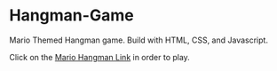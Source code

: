 # Hangman-Game

Mario Themed Hangman game. Build with HTML, CSS, and Javascript.

Click on the [Mario Hangman Link](https://zaynaib.github.io/Hangman-Game/) in order to play.

